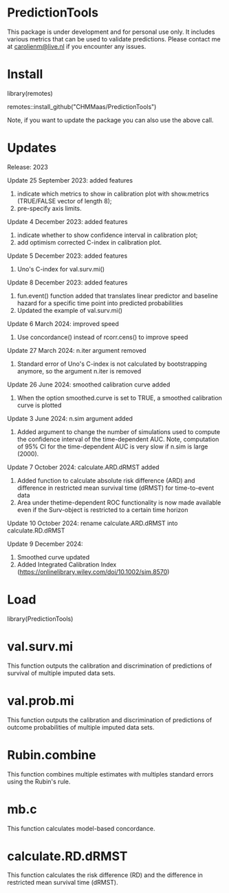 # PredictionTools
This package is under development and for personal use only. It includes various metrics that can be used to validate predictions. Please contact me at carolienm@live.nl if you encounter any issues.

# Install
library(remotes)

remotes::install_github("CHMMaas/PredictionTools")

Note, if you want to update the package you can also use the above call.

# Updates
Release: 2023

Update 25 September 2023: added features
1. indicate which metrics to show in calibration plot with show.metrics (TRUE/FALSE vector of length 8);
2. pre-specify axis limits.

Update 4 December 2023: added features
1. indicate whether to show confidence interval in calibration plot;
2. add optimism corrected C-index in calibration plot.

Update 5 December 2023: added features
1. Uno's C-index for val.surv.mi()

Update 8 December 2023: added features
1. fun.event() function added that translates linear predictor and baseline hazard for a specific time point into predicted probabilities
2. Updated the example of val.surv.mi()

Update 6 March 2024: improved speed
1. Use concordance() instead of rcorr.cens() to improve speed

Update 27 March 2024: n.iter argument removed
1. Standard error of Uno's C-index is not calculated by bootstrapping anymore, so the argument n.iter is removed

Update 26 June 2024: smoothed calibration curve added
1. When the option smoothed.curve is set to TRUE, a smoothed calibration curve is plotted

Update 3 June 2024: n.sim argument added
1. Added argument to change the number of simulations used to compute the confidence interval of the time-dependent AUC. Note, computation of 95% CI for the time-dependent AUC is very slow if n.sim is large (2000).

Update 7 October 2024: calculate.ARD.dRMST added
1. Added function to calculate absolute risk difference (ARD) and difference in restricted mean survival time (dRMST) for time-to-event data
2. Area under thetime-dependent ROC functionality is now made available even if the Surv-object is restricted to a certain time horizon

Update 10 October 2024: rename calculate.ARD.dRMST into calculate.RD.dRMST

Update 9 December 2024:
1. Smoothed curve updated
2. Added Integrated Calibration Index (https://onlinelibrary.wiley.com/doi/10.1002/sim.8570)

# Load
library(PredictionTools)

# val.surv.mi
This function outputs the calibration and discrimination of predictions of survival of multiple imputed data sets.

# val.prob.mi
This function outputs the calibration and discrimination of predictions of outcome probabilities of multiple imputed data sets.

# Rubin.combine
This function combines multiple estimates with multiples standard errors using the Rubin's rule.

# mb.c
This function calculates model-based concordance.

# calculate.RD.dRMST
This function calculates the risk difference (RD) and the difference in restricted mean survival time (dRMST).
